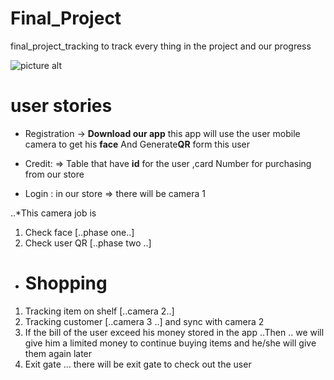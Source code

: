 # Final_Project
final_project_tracking to track every thing in the project and our progress

![picture alt](https://cdn.geekwire.com/wp-content/uploads/2016/12/3-3-1-630x730.png)
# user stories
* Registration  -> **Download our app** this app will use the user mobile camera to get his **face**
And Generate**QR** form this user

* Credit: => Table that have  **id** for the user ,card Number for purchasing from our store
* Login : in our store  => there will be camera 1

..*This camera job is 

1. Check face [..phase one..] 
2. Check user QR [..phase two ..]

* Shopping
  ==========

1. Tracking item on shelf [..camera 2..]
2. Tracking customer [..camera 3 ..] and sync with camera 2
3. If the bill of the user exceed his money stored in the app ..Then .. we will give him a limited money to continue buying items and he/she will give them again later
4. Exit gate ... there will be exit gate to check out the user

